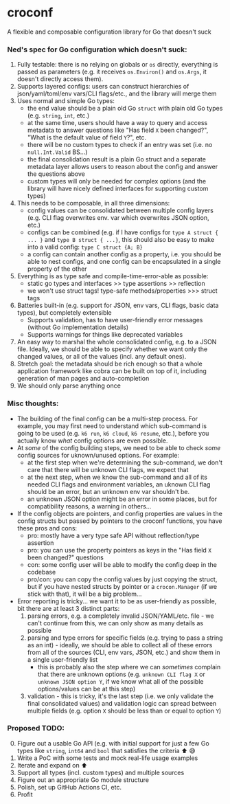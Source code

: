# croconf

A flexible and composable configuration library for Go that doesn't suck

### Ned's spec for Go configuration which doesn't suck:

1. Fully testable: there is no relying on globals or `os` directly, everything is passed as parameters (e.g. it receives `os.Environ()` and `os.Args`, it doesn't directly access them).
2. Supports layered configs: users can construct hierarchies of json/yaml/toml/env vars/CLI flags/etc., and the library will merge them
3. Uses normal and simple Go types:
    - the end value should be a plain old Go `struct` with plain old Go types (e.g. `string`, `int`, etc.)
    - at the same time, users should have a way to query and access metadata to answer questions like "Has field `X` been changed?", "What is the default value of field `Y`?", etc.
    - there will be no custom types to check if an entry was set (i.e. no `null.Int.Valid` BS...)
    - the final consolidation result is a plain Go struct and a separate metadata layer allows users to reason about the config and answer the questions above
    - custom types will only be needed for complex options (and the library will have nicely defined interfaces for supporting custom types)
4. This needs to be composable, in all three dimensions:
    - config values can be consolidated between multiple config layers (e.g. CLI flag overwrites env. var which overwrites JSON option, etc.)
    - configs can be combined (e.g. if I have configs for `type A struct { ... }` and `type B struct { ...}`, this should also be easy to make into a valid config: `type C struct {A; B}`
    - a config can contain another config as a property, i.e. you should be able to nest configs, and one config can be encapsulated in a single property of the other
5. Everything is as type safe and compile-time-error-able as possible:
    - static go types and interfaces >> type assertions >> reflection
    - we won't use struct tags! type-safe methods/properties >>> struct tags
6. Batteries built-in (e.g. support for JSON, env vars, CLI flags, basic data types), but completely extensible
    - Supports validation, has to have user-friendly error messages (without Go implementation details)
    - Supports warnings for things like deprecated variables
7. An easy way to marshal the whole consolidated config, e.g. to a JSON file. Ideally, we should be able to specify whether we want only the changed values, or all of the values (incl. any default ones).
8. Stretch goal: the metadata should be rich enough so that a whole application framework like cobra can be built on top of it, including generation of man pages and auto-completion
9. We should only parse anything once

### Misc thoughts:
- The building of the final config can be a multi-step process. For example, you may first need to understand which sub-command is going to be used (e.g. `k6 run`, `k6 cloud`, `k6 resume`, etc.), before you actually know _what_ config options are even possible.
- At _some_ of the config building steps, we need to be able to check _some_ config sources for uknown/unused options. For example:
    - at the first step when we're determining the sub-command, we don't care that there will be unknown CLI flags, we expect that
    - at the next step, when we know the sub-command and all of its needed CLI flags and environment variables, an uknown CLI flag should be an error, but an unknown env var shouldn't be.
    - an unknown JSON option might be an error in some places, but for compatibility reasons, a warning in others...
- If the config objects are pointers, and config properties are values in the config structs but passed by pointers to the croconf functions, you have these pros and cons:
    - pro: mostly have a very type safe API without reflection/type assertion
    - pro: you can use the property pointers as keys in the "Has field `X` been changed?" questions
    - con: some config user will be able to modify the config deep in the codebase
    - pro/con: you can copy the config values by just copying the struct, but if you have nested structs by pointer or a `crocon.Manager` (if we stick with that), it will be a big problem...
- Error reporting is tricky... we want it to be as user-friendly as possible, bit there are at least 3 distinct parts:
    1. parsing errors, e.g. a completely invalid JSON/YAML/etc. file - we can't continue from this, we can only show as many details as possible
    2. parsing and type errors for specific fields (e.g. trying to pass a string as an int) - ideally, we should be able to collect all of these errors from all of the sources (CLI, env vars, JSON, etc.) and show them in a single user-friendly list
        - this is probably also the step where we can _sometimes_ complain that there are unknown options (e.g. `unknown CLI flag X` or `unknown JSON option Y`, if we know what all of the possible options/values can be at this step)
    3. validation - this is tricky, it's the last step (i.e. we only validate the final consolidated values) and validation logic can spread between multiple fields (e.g. option `X` should be less than or equal to option `Y`)

### Proposed TODO:
0. Figure out a usable Go API (e.g. with initial support for just a few Go types like `string`, `int64` and `bool` that satisfies the criteria :arrow_up: :sweat_smile:
1. Write a PoC with some tests and mock real-life usage examples
2. Iterate and expand on :arrow_up:
3. Support all types (incl. custom types) and multiple sources
4. Figure out an appropriate Go module structure
5. Polish, set up GitHub Actions CI, etc.
5. Profit

